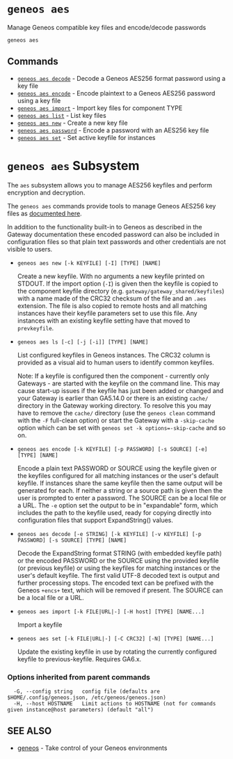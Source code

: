 # `geneos aes`

Manage Geneos compatible key files and encode/decode passwords

```text
geneos aes
```

## Commands

* [`geneos aes decode`](geneos_aes_decode.md)	 - Decode a Geneos AES256 format password using a key file
* [`geneos aes encode`](geneos_aes_encode.md)	 - Encode plaintext to a Geneos AES256 password using a key file
* [`geneos aes import`](geneos_aes_import.md)	 - Import key files for component TYPE
* [`geneos aes list`](geneos_aes_list.md)	 - List key files
* [`geneos aes new`](geneos_aes_new.md)	 - Create a new key file
* [`geneos aes password`](geneos_aes_password.md)	 - Encode a password with an AES256 key file
* [`geneos aes set`](geneos_aes_set.md)	 - Set active keyfile for instances

# `geneos aes` Subsystem

The `aes` subsystem allows you to manage AES256 keyfiles and perform
encryption and decryption.


The `geneos aes` commands provide tools to manage Geneos AES256 key
files as [documented
here](https://docs.itrsgroup.com/docs/geneos/current/Gateway_Reference_Guide/gateway_secure_passwords.htm).

In addition to the functionality built-in to Geneos as described in the
Gateway documentation these encoded password can also be included in
configuration files so that plain text passwords and other credentials
are not visible to users.

* `geneos aes new [-k KEYFILE] [-I] [TYPE] [NAME]`

  Create a new keyfile. With no arguments a new keyfile printed on
  STDOUT. If the import option (`-I`) is given then the keyfile is
  copied to the component keyfile directory (e.g.
  `gateway/gateway_shared/keyfiles`) with a name made of the CRC32
  checksum of the file and an `.aes` extension. The file is also copied
  to remote hosts and all matching instances have their keyfile
  parameters set to use this file. Any instances with an existing
  keyfile setting have that moved to `prevkeyfile`.

* `geneos aes ls [-c] [-j [-i]] [TYPE] [NAME]`

  List configured keyfiles in Geneos instances. The CRC32 column is
  provided as a visual aid to human users to identify common keyfiles.
  
  Note: If a keyfile is configured then the component - currently only
  Gateways - are started with the keyfile on the command line. This may
  cause start-up issues if the keyfile has just been added or changed
  and your Gateway is earlier than GA5.14.0 or there is an existing
  `cache/` directory in the Gateway working directory. To resolve this
  you may have to remove the `cache/` directory (use the `geneos clean`
  command with the `-F` full-clean option) or start the Gateway with a
  `-skip-cache` option which can be set with `geneos set -k
  options=-skip-cache` and so on.

* `geneos aes encode [-k KEYFILE] [-p PASSWORD] [-s SOURCE] [-e] [TYPE]
  [NAME]`

  Encode a plain text PASSWORD or SOURCE using the keyfile given or the
  keyfiles configured for all matching instances or the user's default
  keyfile. If instances share the same keyfile then the same output will
  be generated for each. If neither a string or a source path is given
  then the user is prompted to enter a password. The SOURCE can be a
  local file or a URL. The `-e` option set the output to be in
  "expandable" form, which includes the path to the keyfile used, ready
  for copying directly into configuration files that support
  ExpandString() values.

* `geneos aes decode [-e STRING] [-k KEYFILE] [-v KEYFILE] [-p PASSWORD]
  [-s SOURCE] [TYPE] [NAME]`

  Decode the ExpandString format STRING (with embedded keyfile path) or
  the encoded PASSWORD or the SOURCE using the provided keyfile (or
  previous keyfile) or using the keyfiles for matching instances or the
  user's default keyfile. The first valid UTF-8 decoded text is output
  and further processing stops. The encoded text can be prefixed with
  the Geneos `+encs+` text, which will be removed if present. The SOURCE
  can be a local file or a URL.

* `geneos aes import [-k FILE|URL|-] [-H host] [TYPE] [NAME...]`

  Import a keyfile

* `geneos aes set [-k FILE|URL|-] [-C CRC32] [-N] [TYPE] [NAME...]`

  Update the existing keyfile in use by rotating the currently
  configured keyfile to previous-keyfile. Requires GA6.x.
  
### Options inherited from parent commands

```text
  -G, --config string   config file (defaults are $HOME/.config/geneos.json, /etc/geneos/geneos.json)
  -H, --host HOSTNAME   Limit actions to HOSTNAME (not for commands given instance@host parameters) (default "all")
```

## SEE ALSO

* [geneos](geneos.md)	 - Take control of your Geneos environments
